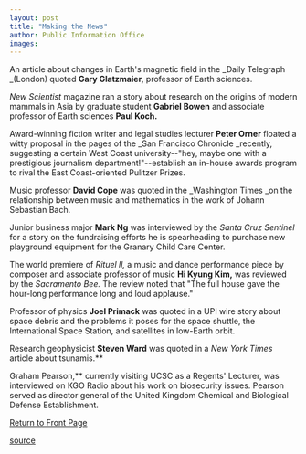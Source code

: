 ```yaml
---
layout: post
title: "Making the News"
author: Public Information Office
images:
---
```


An article about changes in Earth's magnetic field in the _Daily Telegraph _(London) quoted **Gary Glatzmaier,** professor of Earth sciences.

_New Scientist_ magazine ran a story about research on the origins of modern mammals in Asia by graduate student **Gabriel Bowen** and associate professor of Earth sciences **Paul Koch.**

Award-winning fiction writer and legal studies lecturer **Peter Orner** floated a witty proposal in the pages of the _San Francisco Chronicle _recently, suggesting a certain West Coast university--"hey, maybe one with a prestigious journalism department!"--establish an in-house awards program to rival the East Coast-oriented Pulitzer Prizes.

Music professor **David Cope** was quoted in the _Washington Times _on the relationship between music and mathematics in the work of Johann Sebastian Bach.

Junior business major **Mark Ng** was interviewed by the _Santa Cruz Sentinel_ for a story on the fundraising efforts he is spearheading to purchase new playground equipment for the Granary Child Care Center.

The world premiere of _Rituel ll,_ a music and dance performance piece by composer and associate professor of music **Hi Kyung Kim,** was reviewed by the _Sacramento Bee._ The review noted that "The full house gave the hour-long performance long and loud applause."  
  
Professor of physics **Joel Primack** was quoted in a UPI wire story about space debris and the problems it poses for the space shuttle, the International Space Station, and satellites in low-Earth orbit.

Research geophysicist **Steven Ward** was quoted in a _New York Times_ article about tsunamis.**  
  
Graham Pearson,** currently visiting UCSC as a Regents' Lecturer, was interviewed on KGO Radio about his work on biosecurity issues. Pearson served as director general of the United Kingdom Chemical and Biological Defense Establishment.

[Return to Front Page][1]


[1]: ../../index.html

[source](http://www1.ucsc.edu/currents/01-02/05-06/makenews.html "Permalink to makenews")
